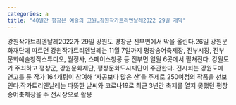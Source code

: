 ```yaml
---
categories: a
title: "40일간 평창은 예술의 고원…강원작가트리엔날레2022 29일 개막"
---
```

강원작가트리엔날레2022가 29일 강원도 평창군 진부면에서 막을 올린다.26일 강원문화재단에 따르면 강원작가트리엔날레는 11월 7일까지 평창송어축제장, 진부시장, 진부문화예술창작스튜디오, 월정사, 스페이스창공 등 진부면 일원 6곳에서 펼쳐진다. 강원도가 주최하고 평창군, 강원문화재단, 평창문화도시재단이 주관한다. 전시회는 강원도에 연고를 둔 작가 164개팀이 참여해 ‘사공보다 많은 산’을 주제로 250여점의 작품을 선보인다.작가트리엔날레는 따뜻한 날씨와 코로나19로 최근 3년간 축제를 열지 못했던 평창송어축제장을 주 전시장으로 활용